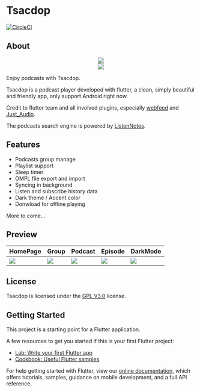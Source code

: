 # Tsacdop
[![CircleCI](https://circleci.com/gh/stonega/tsacdop.svg?style=svg)](https://circleci.com/gh/stonega/workflows/tsacdop/)
## About
<p align="center">
<img src="https://raw.githubusercontent.com/stonega/tsacdop/master/android/app/src/main/res/mipmap-xhdpi/ic_notification.png" art = "Logo"/>
</br>
<img src="https://raw.githubusercontent.com/stonega/tsacdop/master/android/app/src/main/res/mipmap-xhdpi/text.png" art = "Tsacdop"/>
</p>

Enjoy podcasts with Tsacdop.

Tsacdop is a podcast player developed with flutter, a clean, simply beautiful and friendly app, only support Android right now. 


Credit to flutter team and  all involved plugins, especially [webfeed](https://github.com/witochandra/webfeed) and [Just_Audio](https://pub.dev/packages/just_audio).

The podcasts search engine is powered by [ListenNotes](https://listennotes.com).

## Features
* Podcasts group manage
* Playlist support
* Sleep timer
* OMPL file export and import
* Syncing in background
* Listen and subscribe history data
* Dark theme / Accent color 
* Donwload for offline playing 

More to come...

## Preview
HomePage | Group | Podcast | Episode |DarkMode
-------|--------|--------|------| ----
<img src="https://raw.githubusercontent.com/stonega/tsacdop/master/preview/1585893838840.png" art = "HomePage"/>|<img src="https://raw.githubusercontent.com/stonega/tsacdop/master/preview/1585894051734.png" art = "Groups"/>|<img src="https://raw.githubusercontent.com/stonega/tsacdop/master/preview/1585893877702.png" art = "Podcast"/>|<img src="https://raw.githubusercontent.com/stonega/tsacdop/master/preview/1585896237809.png" art = "Episode"/>|<img src="https://raw.githubusercontent.com/stonega/tsacdop/master/preview/1585893920721.png" art = "DarkMode"/>|

## License

Tsacdop is licensed under the [GPL V3.0](https://github.com/stonega/tsacdop/blob/master/LICENSE) license.

## Getting Started

This project is a starting point for a Flutter application.

A few resources to get you started if this is your first Flutter project:

- [Lab: Write your first Flutter app](https://flutter.dev/docs/get-started/codelab)
- [Cookbook: Useful Flutter samples](https://flutter.dev/docs/cookbook)

For help getting started with Flutter, view our
[online documentation](https://flutter.dev/docs), which offers tutorials,
samples, guidance on mobile development, and a full API reference.
